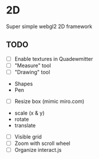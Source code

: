 # 2D
Super simple webgl2 2D framework

## TODO
- [ ] Enable textures in Quadewmitter
- [ ] "Measure" tool
- [ ] "Drawing" tool
* Shapes
* Pen
- [ ] Resize box (mimic miro.com)
* scale (x & y)
* rotate
* translate
- [ ] Visible grid
- [ ] Zoom with scroll wheel
- [ ] Organize interact.js